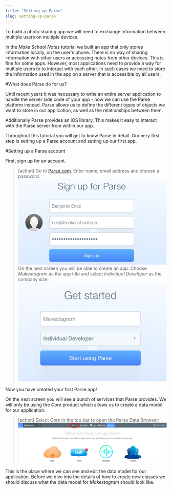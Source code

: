 ```yaml
---
title: "Setting up Parse"
slug: setting-up-parse
---
```


To build a photo sharing app we will need to exchange information between multiple users on multiple devices.

In the *Make School Notes* tutorial we built an app that only stores information locally, on the user's phone. There is no way of sharing information with other users or accessing notes from other devices. This is fine for some apps. However, most applications need to provide a way for multiple users to to interact with each other. In such cases we need to store the information used in the app on a server that is accessible by all users.

#What does Parse do for us?

Until recent years it was necessary to write an entire server application to handle the server side code of your app - now we can use the Parse platform instead. Parse allows us to define the different types of objects we want to store in our application, as well as the relationships between them.

Additionally Parse provides an iOS library. This makes it easy to interact with the Parse server from within our app.

Throughout this tutorial you will get to know Parse in detail. Our very first step is setting up a Parse account and setting up our first app.

#Setting up a Parse account

First, sign up for an account.

> [action]
Go to [Parse.com](http://parse.com). Enter name, email address and choose a password:
![image](signup_parse.png)
On the next screen you will be able to create an app. Choose *Makestagram* as the app title and select *Individual Developer* as the company size:
![image](setup_app.png)

Now you have created your first Parse app!

On the next screen you will see a bunch of services that Parse provides. We will only be using the *Core* product which allows us to create a data model for our application.

> [action]
Select *Core* in the top bar to open the Parse Data Browser:
![image](parse_core.png)

This is the place where we can see and edit the data model for our application. Before we dive into the details of how to create new classes we should discuss what the data model for *Makestagram* should look like.
